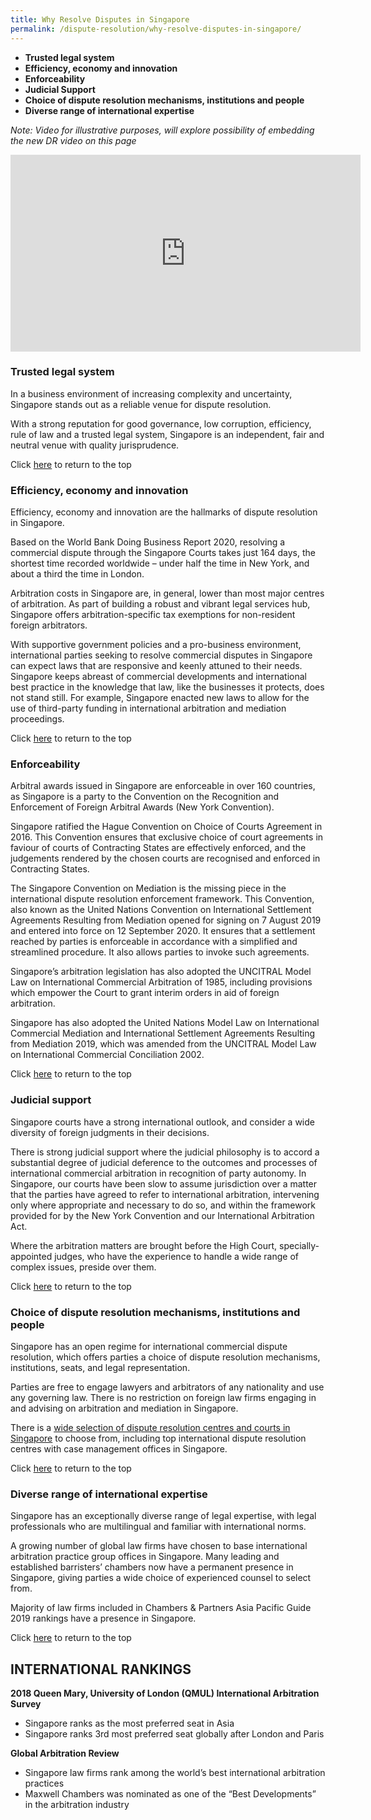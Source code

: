 ```yaml
---
title: Why Resolve Disputes in Singapore
permalink: /dispute-resolution/why-resolve-disputes-in-singapore/
---
```



 - **Trusted legal system**
 - **Efficiency, economy and innovation**
 - **Enforceability**
 - **Judicial Support**
 - **Choice of dispute resolution mechanisms, institutions and people**
 - **Diverse range of international expertise**


*Note: Video for illustrative purposes, will explore possibility of embedding the new DR video on this page*
<iframe width="560" height="315" src="https://www.youtube.com/embed/CnO9jgl7kIE" frameborder="0" allow="accelerometer; autoplay; clipboard-write; encrypted-media; gyroscope; picture-in-picture" allowfullscreen></iframe>

### Trusted legal system

In a business environment of increasing complexity and uncertainty, Singapore stands out as a reliable venue for dispute resolution.

With a strong reputation for good governance, low corruption, efficiency, rule of law and a trusted legal system, Singapore is an independent, fair and neutral venue with quality jurisprudence.


Click [here](#top) to return to the top


### Efficiency, economy and innovation

Efficiency, economy and innovation are the hallmarks of dispute resolution in Singapore.

Based on the World Bank Doing Business Report 2020, resolving a commercial dispute through the Singapore Courts takes just 164 days, the shortest time recorded worldwide – under half the time in New York, and about a third the time in London.

Arbitration costs in Singapore are, in general, lower than most major centres of arbitration. As part of building a robust and vibrant legal services hub, Singapore offers arbitration-specific tax exemptions for non-resident foreign arbitrators.

With supportive government policies and a pro-business environment, international parties seeking to resolve commercial disputes in Singapore can expect laws that are responsive and keenly attuned to their needs. Singapore keeps abreast of commercial developments and international best practice in the knowledge that law, like the businesses it protects, does not stand still. For example, Singapore enacted new laws to allow for the use of  third-party funding  in international arbitration and mediation proceedings.


Click [here](#top) to return to the top


### Enforceability

Arbitral awards issued in Singapore are enforceable in over 160 countries, as Singapore is a party to the Convention on the Recognition and Enforcement of Foreign Arbitral Awards (New York Convention).

Singapore ratified the Hague Convention on Choice of Courts Agreement in 2016. This Convention ensures that exclusive choice of court agreements in faviour of courts of Contracting States are effectively enforced, and the judgements rendered by the chosen courts are recognised and enforced in Contracting States.

The Singapore Convention on Mediation is the missing piece in the international dispute resolution enforcement framework. This Convention, also known as the United Nations Convention on International Settlement Agreements Resulting from Mediation opened for signing on 7 August 2019 and entered into force on 12 September 2020. It ensures that a settlement reached by parties is enforceable in accordance with a simplified and streamlined procedure. It also allows parties to invoke such agreements.

Singapore’s arbitration legislation has also adopted the UNCITRAL Model Law on International Commercial Arbitration of 1985, including provisions which empower the Court to grant interim orders in aid of foreign arbitration.

Singapore has also adopted the United Nations Model Law on International Commercial Mediation and International Settlement Agreements Resulting from Mediation 2019, which was amended from the UNCITRAL Model Law on International Commercial Conciliation 2002.

Click [here](#top) to return to the top


### Judicial support

Singapore courts have a strong international outlook, and consider a wide diversity of foreign judgments in their decisions.

There is strong judicial support  where the judicial philosophy is to accord a substantial degree of judicial deference to the outcomes and processes of international commercial arbitration in recognition of party autonomy. In Singapore, our courts have been slow to assume jurisdiction over a matter that the parties have agreed to refer to international arbitration, intervening only where appropriate and necessary to do so, and within the framework provided for by the New York Convention and our International Arbitration Act.

Where the arbitration matters are brought before the High Court, specially-appointed judges, who have the experience to handle a wide range of complex issues, preside over them.

Click [here](#top) to return to the top

### Choice of dispute resolution mechanisms, institutions and people

Singapore has an open regime for international commercial dispute resolution, which offers parties a choice of dispute resolution mechanisms, institutions, seats, and legal representation.

Parties are free to engage lawyers and arbitrators of any nationality and use any governing law. There is no restriction on foreign law firms engaging in and advising on arbitration and mediation in Singapore.

There is a [wide selection of dispute resolution centres and courts in Singapore](/dispute-resolution/dispute-resolution-services/) to choose from, including top international dispute resolution centres with case management offices in Singapore.

Click [here](#top) to return to the top

### Diverse range of international expertise

Singapore has an exceptionally diverse range of legal expertise, with legal professionals who are multilingual and familiar with international norms.

A growing number of global law firms have chosen to base international arbitration practice group offices in Singapore. Many leading and established barristers’ chambers now have a permanent presence in Singapore, giving parties a wide choice of experienced counsel to select from.

Majority of law firms included in Chambers & Partners Asia Pacific Guide 2019 rankings  have a presence in Singapore.

Click [here](#top) to return to the top

## INTERNATIONAL RANKINGS

**2018 Queen Mary, University of London (QMUL) International Arbitration Survey**

- Singapore ranks as the most preferred seat in Asia
- Singapore ranks 3rd most preferred seat globally after London and Paris 

**Global Arbitration Review**

- Singapore law firms rank among the world’s best international arbitration practices
- Maxwell Chambers was nominated as one of the “Best Developments” in the arbitration industry


